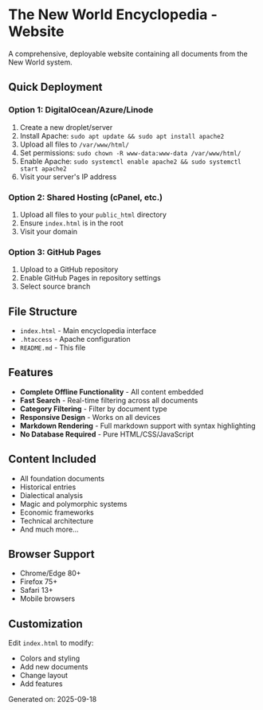 # The New World Encyclopedia - Website

A comprehensive, deployable website containing all documents from the New World system.

## Quick Deployment

### Option 1: DigitalOcean/Azure/Linode
1. Create a new droplet/server
2. Install Apache: `sudo apt update && sudo apt install apache2`
3. Upload all files to `/var/www/html/`
4. Set permissions: `sudo chown -R www-data:www-data /var/www/html/`
5. Enable Apache: `sudo systemctl enable apache2 && sudo systemctl start apache2`
6. Visit your server's IP address

### Option 2: Shared Hosting (cPanel, etc.)
1. Upload all files to your `public_html` directory
2. Ensure `index.html` is in the root
3. Visit your domain

### Option 3: GitHub Pages
1. Upload to a GitHub repository
2. Enable GitHub Pages in repository settings
3. Select source branch

## File Structure
- `index.html` - Main encyclopedia interface
- `.htaccess` - Apache configuration
- `README.md` - This file

## Features
- **Complete Offline Functionality** - All content embedded
- **Fast Search** - Real-time filtering across all documents
- **Category Filtering** - Filter by document type
- **Responsive Design** - Works on all devices
- **Markdown Rendering** - Full markdown support with syntax highlighting
- **No Database Required** - Pure HTML/CSS/JavaScript

## Content Included
- All foundation documents
- Historical entries
- Dialectical analysis
- Magic and polymorphic systems
- Economic frameworks
- Technical architecture
- And much more...

## Browser Support
- Chrome/Edge 80+
- Firefox 75+
- Safari 13+
- Mobile browsers

## Customization
Edit `index.html` to modify:
- Colors and styling
- Add new documents
- Change layout
- Add features

Generated on: 2025-09-18